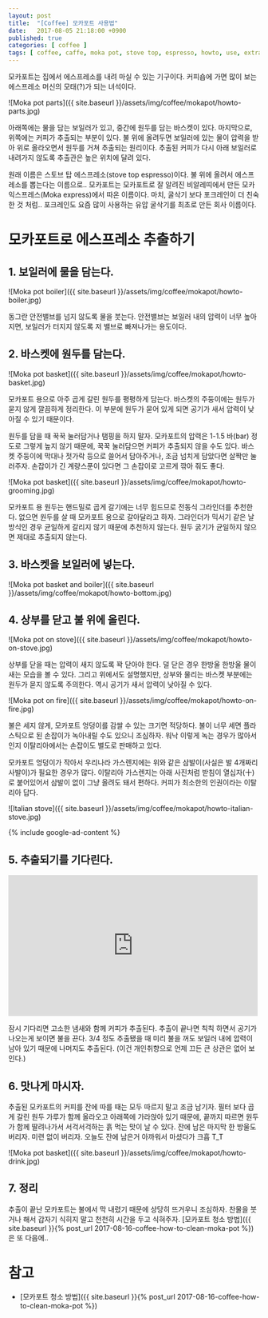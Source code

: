 ```yaml
---
layout: post
title:  "[Coffee] 모카포트 사용법"
date:   2017-08-05 21:18:00 +0900
published: true
categories: [ coffee ]
tags: [ coffee, caffe, moka pot, stove top, espresso, howto, use, extract ]
---
```


모카포트는 집에서 에스프레소를 내려 마실 수 있는 기구이다. 커피숍에 가면 많이 보는 에스프레소 머신의 모태(?)가 되는 녀석이다.

![Moka pot parts]({{ site.baseurl }}/assets/img/coffee/mokapot/howto-parts.jpg)

아래쪽에는 물을 담는 보일러가 있고, 중간에 원두를 담는 바스켓이 있다. 마지막으로, 위쪽에는 커피가 추출되는 부분이 있다. 불 위에 올려두면 보일러에 있는 물이 압력을 받아 위로 올라오면서 원두를 거쳐 추출되는 원리이다. 추출된 커피가 다시 아래 보일러로 내려가지 않도록 추출관은 높은 위치에 달려 있다.

원래 이름은 스토브 탑 에스프레소(stove top espresso)이다. 불 위에 올려서 에스프레소를 뽑는다는 이름으로.. 모카포트는 모카포트로 잘 알려진 비알레띠에서 만든 모카 익스프레스(Moka express)에서 따온 이름이다. 마치, 굴삭기 보다 포크레인이 더 친숙한 것 처럼.. 포크레인도 요즘 많이 사용하는 유압 굴삭기를 최초로 만든 회사 이름이다.


# 모카포트로 에스프레소 추출하기


## 1. 보일러에 물을 담는다.

![Moka pot boiler]({{ site.baseurl }}/assets/img/coffee/mokapot/howto-boiler.jpg)

동그란 안전밸브를 넘지 않도록 물을 붓는다. 안전밸브는 보일러 내의 압력이 너무 높아지면, 보일러가 터지지 않도록 저 밸브로 빠져나가는 용도이다.


## 2. 바스켓에 원두를 담는다.

![Moka pot basket]({{ site.baseurl }}/assets/img/coffee/mokapot/howto-basket.jpg)

모카포트 용으로 아주 곱게 갈린 원두를 평평하게 담는다. 바스켓의 주둥이에는 원두가 묻지 않게 깔끔하게 정리한다. 이 부분에 원두가 묻어 있게 되면 공기가 새서 압력이 낮아질 수 있기 때문이다.

원두를 담을 때 꾹꾹 눌러담거나 탬핑을 하지 말자. 모카포트의 압력은 1-1.5 바(bar) 정도로 그렇게 높지 않기 때문에, 꾹꾹 눌러담으면 커피가 추출되지 않을 수도 있다. 바스켓 주둥이에 막대나 젓가락 등으로 쓸어서 담아주거나, 조금 넘치게 담았다면 살짝만 눌러주자. 손잡이가 긴 계량스푼이 있다면 그 손잡이로 고르게 깎아 줘도 좋다.

![Moka pot basket]({{ site.baseurl }}/assets/img/coffee/mokapot/howto-grooming.jpg)

모카포트 용 원두는 핸드밀로 곱게 갈기에는 너무 힘드므로 전동식 그라인더를 추천한다. 없으면 원두를 살 때 모카포트 용으로 갈아달라고 하자. 그라인더가 믹서기 같은 날 방식인 경우 균일하게 갈리지 않기 때문에 추천하지 않는다. 원두 굵기가 균일하지 않으면 제대로 추출되지 않는다.


## 3. 바스켓을 보일러에 넣는다.

![Moka pot basket and boiler]({{ site.baseurl }}/assets/img/coffee/mokapot/howto-bottom.jpg)


## 4. 상부를 닫고 불 위에 올린다.

![Moka pot on stove]({{ site.baseurl }}/assets/img/coffee/mokapot/howto-on-stove.jpg)

상부를 닫을 때는 압력이 새지 않도록 꽉 닫아야 한다. 덜 닫은 경우 한방울 한방울 물이 새는 모습을 볼 수 있다. 그리고 위에서도 설명했지만, 상부와 물리는 바스켓 부분에는 원두가 묻지 않도록 주의한다. 역시 공기가 새서 압력이 낮아질 수 있다.

![Moka pot on fire]({{ site.baseurl }}/assets/img/coffee/mokapot/howto-on-fire.jpg)

불은 세지 않게, 모카포트 엉덩이를 감쌀 수 있는 크기면 적당하다. 불이 너무 세면 플라스틱으로 된 손잡이가 녹아내릴 수도 있으니 조심하자. 워낙 이렇게 녹는 경우가 많아서인지 이탈리아에서는 손잡이도 별도로 판매하고 있다.

모카포트 엉덩이가 작아서 우리나라 가스렌지에는 위와 같은 삼발이(사실은 발 4개짜리 사발이)가 필요한 경우가 많다. 이탈리아 가스렌지는 아래 사진처럼 받침이 열십자(十)로 붙어있어서 삼발이 없이 그냥 올려도 돼서 편하다. 커피가 최소한의 인권이라는 이탈리아 답다.

![Italian stove]({{ site.baseurl }}/assets/img/coffee/mokapot/howto-italian-stove.jpg)

{% include google-ad-content %}


## 5. 추출되기를 기다린다.

<iframe width="500" height="282" src="https://www.youtube.com/embed/scsotLdqfRs" frameborder="0" allowfullscreen></iframe>

잠시 기다리면 고소한 냄새와 함께 커피가 추출된다. 추출이 끝나면 칙칙 하면서 공기가 나오는게 보이면 불을 끈다. 3/4 정도 추출됐을 때 미리 불을 꺼도 보일러 내에 압력이 남아 있기 때문에 나머지도 추출된다. (이건 개인취향으로 언제 끄든 큰 상관은 없어 보인다.)


## 6. 맛나게 마시자.

추출된 모카포트의 커피를 잔에 따를 때는 모두 따르지 말고 조금 남기자. 필터 보다 곱게 갈린 원두 가루가 함께 올라오고 아래쪽에 가라앉아 있기 때문에, 끝까지 따르면 원두가 함께 딸려나가서 서걱서걱하는 흙 먹는 맛이 날 수 있다. 잔에 남은 마지막 한 방울도 버리자. 미련 없이 버리자. 오늘도 잔에 남은거 아까워서 마셨다가 크흡 T_T

![Moka pot basket]({{ site.baseurl }}/assets/img/coffee/mokapot/howto-drink.jpg)


## 7. 정리

추출이 끝난 모카포트는 불에서 막 내렸기 때문에 상당히 뜨거우니 조심하자. 찬물을 붓거나 해서 갑자기 식히지 말고 천천히 시간을 두고 식혀주자. [모카포트 청소 방법]({{ site.baseurl }}{% post_url 2017-08-16-coffee-how-to-clean-moka-pot %})은 또 다음에..


# 참고

- [모카포트 청소 방법]({{ site.baseurl }}{% post_url 2017-08-16-coffee-how-to-clean-moka-pot %})
